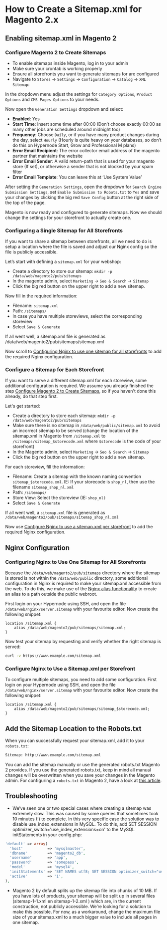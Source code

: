 <!-- source: https://support.hypernode.com/en/ecommerce/magento-2/how-to-create-a-sitemap-xml-for-magento-2-x/ -->
# How to Create a Sitemap.xml for Magento 2.x


Enabling sitemap.xml in Magento 2
---------------------------------

### Configure Magento 2 to Create Sitemaps

* To enable sitemaps inside Magento, log in to your admin
* Make sure your crontab is working properly
* Ensure all storefronts you want to generate sitemaps for are configured
* Navigate to `Stores` -> `Settings` -> `Configuration` -> `Catalog` -> `XML Sitemap`:

In the dropdown menu adjust the settings for `Category Options`, `Product Options` and `CMS Pages Options` to your needs.

Now open the `Generation Settings` dropdown and select:

* **Enabled**: Yes
* **Start Time**: Insert some time after 00:00 (Don’t choose exactly 00:00 as many other jobs are scheduled around midnight too)
* **Frequency**: Choose `Daily`, or if you have many product changes during the day, select `Hourly` (Hourly is quite heavy on your databases, so don’t do this on Hypernode Start, Grow and Professional M plans)
* **Error Email Recipient**: The error collector email address of the magento partner that maintains the website
* **Error Email Sender**: A valid return-path that is used for your magento store (If set), or otherwise a sender that is not blocked by your spam filter
* **Error Email Template**: You can leave this at ‘Use System Value’

After setting the `Generation Settings`, open the dropdown for `Search Engine Submission Settings`, set `Enable Submission to Robots.txt` to `Yes` and save your changes by clicking the big red `Save Config` button at the right side of the top of the page.

Magento is now ready and configured to generate sitemaps. Now we should change the settings for your storefront to actually create one.

### Configuring a Single Sitemap for All Storefronts

If you want to share a sitemap between storefronts, all we need to do is setup a location where the file is saved and adjust our Nginx config so the file is publicly accessible.

Let’s start with defining a `sitemap.xml` for your webshop:

* Create a directory to store our sitemap: `mkdir -p /data/web/magento2/pub/sitemaps`
* In the magento admin, select `Marketing` -> `Seo & Search` -> `Sitemap`
* Click the big red button on the upper right to add a new sitemap.

Now fill in the required information:

* Filename: `sitemap.xml`
* Path: `/sitemaps/`
* In case you have multiple storeviews, select the corresponding storeview
* Select `Save & Generate`

If all went well, a sitemap.xml file is generated as /data/web/magento2/pub/sitemaps/sitemap.xml

Now scroll to [Configuring Nginx to use one sitemap for all storefronts](#nginx-all-storefronts) to add the required Nginx configuration.

### Configure a Sitemap for Each Storefront

If you want to serve a different sitemap.xml for each storeview, some additional configuration is required. We assume you already finished the step [Configure Magento 2 to Create Sitemaps](#create-sitemaps), so if you haven't done this already, do that step first.

Let's get started:

* Create a directory to store each sitemap: `mkdir -p /data/web/magento2/pub/sitemaps`
* Make sure there is no sitemap in `/data/web/public/sitemap.xml` to avoid an incorrect sitemap to be served (change the location of the sitemap.xml in Magento from `/sitemap.xml` to `/sitemaps/sitemap_$storecode.xml` where `$storecode` is the code of your storefront)
* In the Magento admin, select `Marketing` -> `Seo & Search` -> `Sitemap`
* Click the big red button on the upper right to add a new sitemap.

For each storeview, fill the information:

* Filename: Create a sitemap with the known naming convention `sitemap_$storecode.xml`. IE: If your storecode is `shop_nl`, then use the filename `sitemap_shop_nl.xml`
* Path: `/sitemaps/`
* Store View: Select the storeview (IE: `shop_nl)`
* Select `Save & Generate`

If all went well, a `sitemap.xml` file is generated as `/data/web/magento2/pub/sitemaps/sitemap_shop_nl.xml`

Now use [Configure Nginx to use a sitemap.xml per storefront](#nginx-per-storefront) to add the required Nginx configuration.

Nginx Configuration
-------------------

### Configuring Nginx to Use One Sitemap for All Storefronts

Because the `/data/web/magento2/pub/sitemaps` directory where the sitemap is stored is not within the `/data/web/public` directory, some additional configuration in Nginx is required to make your sitemap.xml accessible from the web. To do this, we make use of the [Nginx alias functionality](http://nginx.org/en/docs/http/ngx_http_core_module.html#alias) to create an alias to a path outside the public webroot.

First login on your Hypernode using SSH, and open the file `/data/web/nginx/server.sitemap` with your favourite editor. Now create the following snippet:

```nginx
location /sitemap.xml {
    alias /data/web/magento2/pub/sitemaps/sitemap.xml;
}
```
Now test your sitemap by requesting and verify whether the right sitemap is served:

```bash
curl -v https://www.example.com/sitemap.xml
```
### Configure Nginx to Use a Sitemap.xml per Storefront

To configure multiple sitemaps, you need to add some configuration. First login on your Hypernode using SSH, and open the file `/data/web/nginx/server.sitemap` with your favourite editor. Now create the following snippet:

```nginx
location /sitemap.xml {
    alias /data/web/magento2/pub/sitemaps/sitemap_$storecode.xml;
}
```
Add the Sitemap Location to the Robots.txt
------------------------------------------

When you can successfully request your sitemap.xml, add it to your `robots.txt`:

```bash
Sitemap: http://www.example.com/sitemap.xml
```
You can add the sitemap manually or use the generated robots.txt Magento 2 provides. If you use the generated robots.txt, keep in mind all manual changes will be overwritten when you save your changes in the Magento admin. For configuring a `robots.txt` in Magento 2, have a look at [this article](https://support.hypernode.com/en/ecommerce/magento-2/how-to-create-a-robots-txt-for-magento-2-x).

Troubleshooting
---------------

* We’ve seen one or two special cases where creating a sitemap was extremely slow. This was caused by some queries that sometimes took 10 minutes (!) to complete. In this very specific case the solution was to disable use_index_extensions in MySQL. To do this, add SET SESSION optimizer_switch='use_index_extensions=on' to the MySQL initStatements in your config.php:
```php
'default' => array(
  'host'           => 'mysqlmaster',
  'dbname'         => 'magento2_db',
  'username'       => 'app',
  'password'       => 'somepass',
  'model'          => 'mysql4',
  'initStatements' => 'SET NAMES utf8; SET SESSION optimizer_switch="use_index_extensions=on"',
  'active'         => '1',
),
```
* Magento 2 by default splits up the sitemap file into chunks of 10 MB. If you have lots of products, your sitemap will be split up in several files (sitemap-1-1.xml en sitemap-1-2.xml ) which are, in the current construction, not publicly accessible. We’re looking for a solution to make this possible. For now, as a workaround, change the maximum file size of your sitemap.xml to a much bigger value to include all pages in one sitemap.
